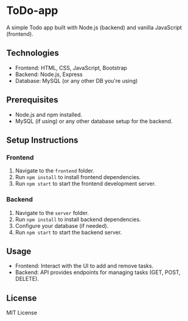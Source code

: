 # ToDo-app

A simple Todo app built with Node.js (backend) and vanilla JavaScript (frontend).

## Technologies

- Frontend: HTML, CSS, JavaScript, Bootstrap
- Backend: Node.js, Express
- Database: MySQL (or any other DB you're using)

## Prerequisites

- Node.js and npm installed.
- MySQL (if using) or any other database setup for the backend.

## Setup Instructions

### Frontend

1. Navigate to the `frontend` folder.
2. Run `npm install` to install frontend dependencies.
3. Run `npm start` to start the frontend development server.

### Backend

1. Navigate to the `server` folder.
2. Run `npm install` to install backend dependencies.
3. Configure your database (if needed).
4. Run `npm start` to start the backend server.

## Usage

- Frontend: Interact with the UI to add and remove tasks.
- Backend: API provides endpoints for managing tasks (GET, POST, DELETE).

## License

MIT License
